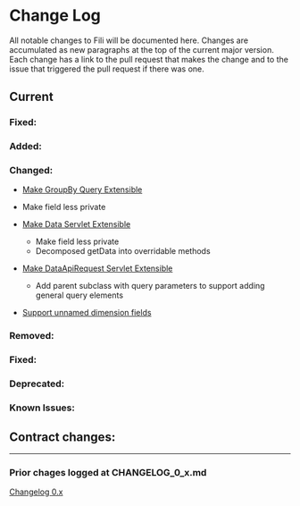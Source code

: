 Change Log
==========

All notable changes to Fili will be documented here. Changes are accumulated as new paragraphs at the top of the current
major version. Each change has a link to the pull request that makes the change and to the issue that triggered the
pull request if there was one.

Current
-------

### Fixed:

### Added:

### Changed:

- [Make GroupBy Query Extensible](https://github.com/yahoo/fili/issues/1181)
* Make field less private

- [Make Data Servlet Extensible](https://github.com/yahoo/fili/issues/1176)
  * Make field less private
  * Decomposed getData into overridable methods

- [Make DataApiRequest Servlet Extensible](https://github.com/yahoo/fili/issues/1176)
  * Add parent subclass with query parameters to support adding general query elements

- [Support unnamed dimension fields](https://github.com/yahoo/fili/issues/1179)
### Removed:

### Fixed:

### Deprecated:

### Known Issues:

## Contract changes:


-------------


### Prior chages logged at CHANGELOG_0_x.md

[Changelog 0.x](CHANGELOG_0_x.md)
